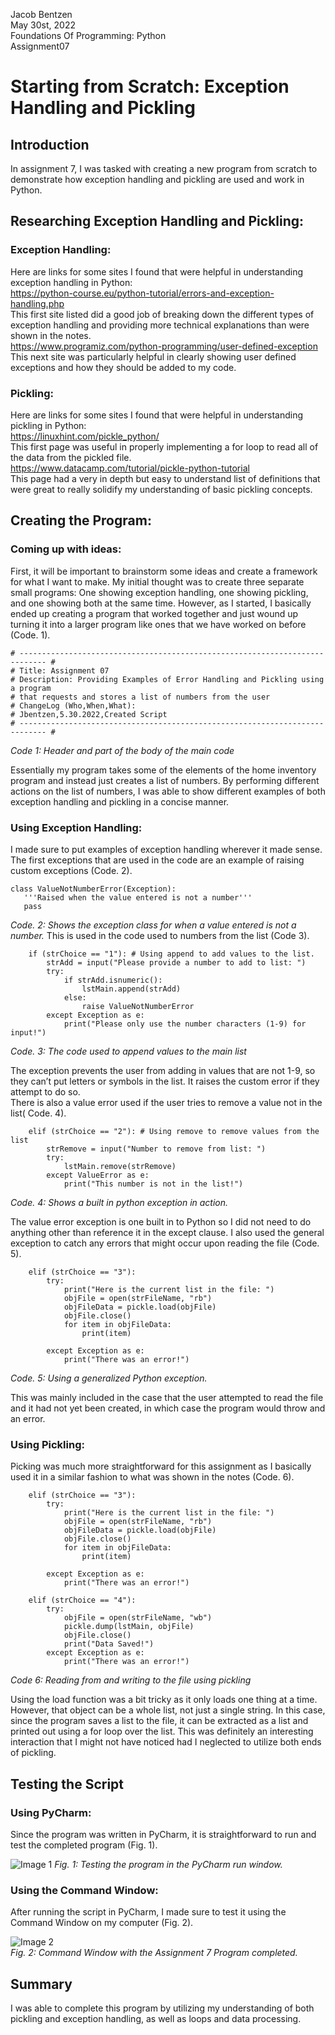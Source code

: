 Jacob Bentzen  
May 30st, 2022  
Foundations Of Programming: Python  
Assignment07  
# Starting from Scratch: Exception Handling and Pickling
## Introduction
In assignment 7, I was tasked with creating a new program from scratch to demonstrate how exception handling and pickling are used and work in Python. 
## Researching Exception Handling and Pickling:
### Exception Handling:
Here are links for some sites I found that were helpful in understanding exception handling in Python:  
https://python-course.eu/python-tutorial/errors-and-exception-handling.php  
This first site listed did a good job of breaking down the different types of exception handling and providing more technical explanations than were shown in the notes.  
https://www.programiz.com/python-programming/user-defined-exception  
This next site was particularly helpful in clearly showing user defined exceptions and how they should be added to my code.  
### Pickling:  
Here are links for some sites I found that were helpful in understanding pickling in Python:  
https://linuxhint.com/pickle_python/  
This first page was useful in properly implementing a for loop to read all of the data from the pickled file.  
https://www.datacamp.com/tutorial/pickle-python-tutorial  
This page had a very in depth but easy to understand list of definitions that were great to really solidify my understanding of basic pickling concepts.  
## Creating the Program:  

### Coming up with ideas:  
First, it will be important to brainstorm some ideas and create a framework for what I want to make. 
My initial thought was to create three separate small programs: One showing exception handling, one showing pickling, and one showing both at the same time. 
However, as I started, I basically ended up creating a program that worked together and just wound up turning it into a larger program like ones that we have worked on before (Code. 1).
```
# ---------------------------------------------------------------------------- #
# Title: Assignment 07
# Description: Providing Examples of Error Handling and Pickling using a program
# that requests and stores a list of numbers from the user
# ChangeLog (Who,When,What):
# Jbentzen,5.30.2022,Created Script
# ---------------------------------------------------------------------------- #
```
*Code 1: Header and part of the body of the main code*  
  
Essentially my program takes some of the elements of the home inventory program and instead just creates a list of numbers. 
By performing different actions on the list of numbers, I was able to show different examples of both exception handling and pickling in a concise manner.   
### Using Exception Handling:  
I made sure to put examples of exception handling wherever it made sense. 
The first exceptions that are used in the code are an example of raising custom exceptions (Code. 2).
 ```
 class ValueNotNumberError(Exception):
    '''Raised when the value entered is not a number'''
    pass
 ```
*Code. 2: Shows the exception class for when a value entered is not a number.*
This is used in the code used to numbers from the list (Code 3).  
```
    if (strChoice == "1"): # Using append to add values to the list.
        strAdd = input("Please provide a number to add to list: ")
        try:
            if strAdd.isnumeric():
                lstMain.append(strAdd)
            else:
                raise ValueNotNumberError
        except Exception as e:
            print("Please only use the number characters (1-9) for input!")
```
*Code. 3: The code used to append values to the main list*  
  
The exception prevents the user from adding in values that are not 1-9, so they can’t put letters or symbols in the list. 
It raises the custom error if they attempt to do so.  
There is also a value error used if the user tries to remove a value not in the list( Code. 4).  
```
    elif (strChoice == "2"): # Using remove to remove values from the list
        strRemove = input("Number to remove from list: ")
        try:
            lstMain.remove(strRemove)
        except ValueError as e:
            print("This number is not in the list!")
```
*Code. 4: Shows a built in python exception in action.*  
  
The value error exception is one built in to Python so I did not need to do anything other than reference it in the except clause.
I also used the general exception to catch any errors that might occur upon reading the file (Code. 5).  
```
    elif (strChoice == "3"):
        try:
            print("Here is the current list in the file: ")
            objFile = open(strFileName, "rb")
            objFileData = pickle.load(objFile)
            objFile.close()
            for item in objFileData:
                print(item)

        except Exception as e:
            print("There was an error!")
```
*Code. 5: Using a generalized Python exception.*
 
This was mainly included in the case that the user attempted to read the file and it had not yet been created, in which case the program would throw and an error.  
### Using Pickling:  
Picking was much more straightforward for this assignment as I basically used it in a similar fashion to what was shown in the notes (Code. 6). 
```
    elif (strChoice == "3"):
        try:
            print("Here is the current list in the file: ")
            objFile = open(strFileName, "rb")
            objFileData = pickle.load(objFile)
            objFile.close()
            for item in objFileData:
                print(item)

        except Exception as e:
            print("There was an error!")

    elif (strChoice == "4"):
        try:
            objFile = open(strFileName, "wb")
            pickle.dump(lstMain, objFile)
            objFile.close()
            print("Data Saved!")
        except Exception as e:
            print("There was an error!")
```
*Code 6: Reading from and writing to the file using pickling*  
  
Using the load function was a bit tricky as it only loads one thing at a time. However, that object can be a whole list, not just a single string. In this case, since the program saves a list to the file, it can be extracted as a list and printed out using a for loop over the list. This was definitely an interesting interaction that I might not have noticed had I neglected to utilize both ends of pickling. 
## Testing the Script  
### Using PyCharm:  
Since the program was written in PyCharm, it is straightforward to run and test the completed program (Fig. 1).  

![Image 1](docs/Pycharm7.png)
*Fig. 1:  Testing the program in the PyCharm run window.*  

### Using the Command Window:
After running the script in PyCharm, I made sure to test it using the Command Window on my computer (Fig. 2).  

![Image 2](docs/cmd7.png)  
*Fig. 2: Command Window with the Assignment 7 Program completed.*  

## Summary
I was able to complete this program by utilizing my understanding of both pickling and exception handling, as well as loops and data processing.
